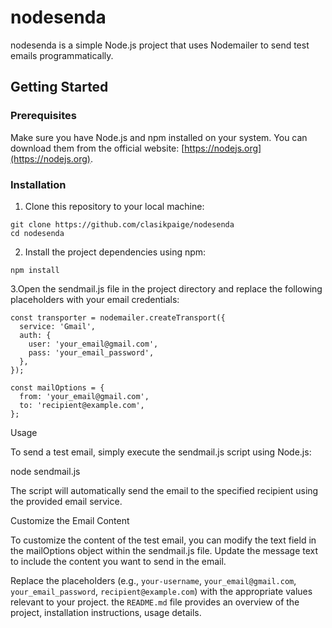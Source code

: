 # nodesenda

 nodesenda is a simple Node.js project that uses Nodemailer to send test emails programmatically.

## Getting Started

### Prerequisites

Make sure you have Node.js and npm installed on your system. You can download them from the official website: [https://nodejs.org](https://nodejs.org).

### Installation

1. Clone this repository to your local machine:

```
git clone https://github.com/clasikpaige/nodesenda
cd nodesenda
```

2. Install the project dependencies
 using npm:
```
npm install
```

3.Open the sendmail.js file in the project directory and replace the following placeholders with your email credentials:
```
const transporter = nodemailer.createTransport({
  service: 'Gmail',
  auth: {
    user: 'your_email@gmail.com',
    pass: 'your_email_password',
  },
});

const mailOptions = {
  from: 'your_email@gmail.com',
  to: 'recipient@example.com',
};
```
Usage

To send a test email, simply execute the sendmail.js script using Node.js:

node sendmail.js

The script will automatically send the email to the specified recipient using the provided email service.

Customize the Email Content

To customize the content of the test email, you can modify the text field in the mailOptions object within the sendmail.js file. Update the message text to include the content you want to send in the email.



Replace the placeholders (e.g., `your-username`, `your_email@gmail.com`, `your_email_password`, `recipient@example.com`) with the appropriate values relevant to your project. the `README.md` file provides an overview of the project, installation instructions, usage details.
